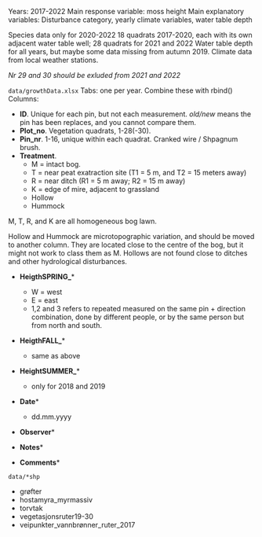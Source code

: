 Years: 2017-2022
Main response variable: moss height
Main explanatory variables: Disturbance category, yearly climate variables, water table depth

Species data only for 2020-2022
18 quadrats 2017-2020, each with its own adjacent water table well; 28 quadrats for 2021 and 2022
Water table depth for all years, but maybe some data missing from autumn 2019.
Climate data from local weather stations.

_Nr 29 and 30 should be exluded from 2021 and 2022_

`data/growthData.xlsx`
Tabs: one per year. Combine these with rbind()
Columns:
- **ID**. Unique for each pin, but not each measurement. _old/new_ means the pin has been replaces, and you cannot compare them.
- **Plot_no**. Vegetation quadrats, 1-28(-30).
- **Pin_nr**. 1-16, unique within each quadrat. Cranked wire / Shpagnum brush.
- **Treatment**.
  - M = intact bog.
  - T = near peat exatraction site (T1 = 5 m,  and T2 = 15 meters away)
  - R = near ditch (R1 = 5 m away; R2 = 15 m away)
  - K = edge of mire, adjacent to grassland
  - Hollow
  - Hummock
  
M, T, R, and K are all homogeneous bog lawn.

Hollow and Hummock are microtopographic variation, and should be moved to another column. 
They are located close to the centre of the bog, but it might not work to class them as M.
Hollows are not found close to ditches and other hydrological disturbances.

- **HeigthSPRING_***
  - W = west
  - E = east
  - 1,2 and 3 refers to repeated measured on the same pin + direction combination, done by different people, or by the same person but from north and south.
 
- **HeigthFALL_***
  - same as above
- **HeightSUMMER_***
  - only for 2018 and 2019

- **Date***
  - dd.mm.yyyy
- **Observer***
- **Notes***
- **Comments***


`data/*shp`
- grøfter
- hostamyra_myrmassiv
- torvtak
- vegetasjonsruter19-30
- veipunkter_vannbrønner_ruter_2017
 
